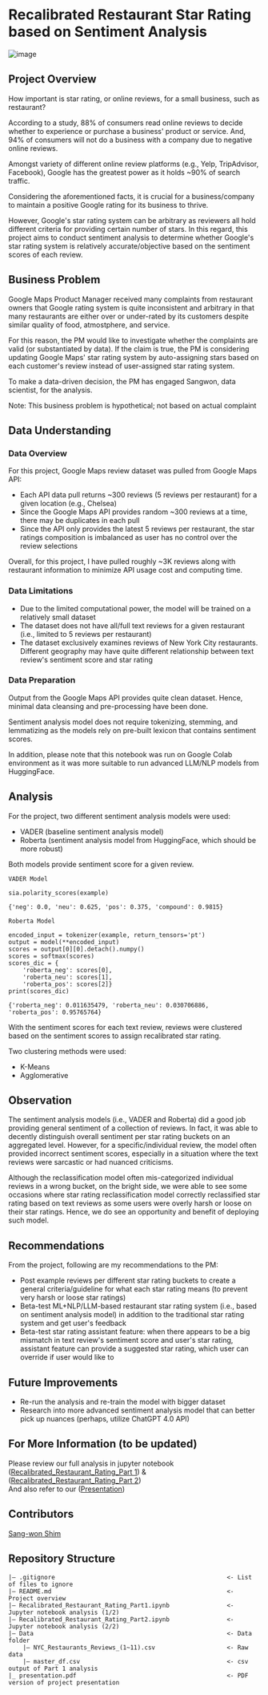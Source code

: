 # Recalibrated Restaurant Star Rating based on Sentiment Analysis
![image](https://static1.squarespace.com/static/5b1590a93c3a53e49c6d280d/t/5fd058bf5efba8153b21ad7f/1607489731350/restaurant-reviews-16x9.jpg?format=1500w)

## Project Overview
How important is star rating, or online reviews, for a small business, such as restaurant?

According to a study, 88% of consumers read online reviews to decide whether to experience or purchase a business' product or service. And, 94% of consumers will not do a business with a company due to negative online reviews.

Amongst variety of different online review platforms (e.g., Yelp, TripAdvisor, Facebook), Google has the greatest power as it holds ~90% of search traffic.

Considering the aforementioned facts, it is crucial for a business/company to maintain a positive Google rating for its business to thrive.

However, Google's star rating system can be arbitrary as reviewers all hold different criteria for providing certain number of stars. In this regard, this project aims to conduct sentiment analysis to determine whether Google's star rating system is relatively accurate/objective based on the sentiment scores of each review.

## Business Problem
Google Maps Product Manager received many complaints from restaurant owners that Google rating system is quite inconsistent and arbitrary in that many restaurants are either over or under-rated by its customers despite similar quality of food, atmostphere, and service.

For this reason, the PM would like to investigate whether the complaints are valid (or substantiated by data). If the claim is true, the PM is considering updating Google Maps' star rating system by auto-assigning stars based on each customer's review instead of user-assigned star rating system.

To make a data-driven decision, the PM has engaged Sangwon, data scientist, for the analysis.

Note: This business problem is hypothetical; not based on actual complaint

## Data Understanding
### Data Overview
For this project, Google Maps review dataset was pulled from Google Maps API:

- Each API data pull returns ~300 reviews (5 reviews per restaurant) for a given location (e.g., Chelsea)
- Since the Google Maps API provides random ~300 reviews at a time, there may be duplicates in each pull
- Since the API only provides the latest 5 reviews per restaurant, the star ratings composition is imbalanced as user has no control over the review selections
  
Overall, for this project, I have pulled roughly ~3K reviews along with restaurant information to minimize API usage cost and computing time.

### Data Limitations
- Due to the limited computational power, the model will be trained on a relatively small dataset
- The dataset does not have all/full text reviews for a given restaurant (i.e., limited to 5 reviews per restaurant)
- The dataset exclusively examines reviews of New York City restaurants. Different geography may have quite different relationship between text review's sentiment score and star rating

### Data Preparation
Output from the Google Maps API provides quite clean dataset. Hence, minimal data cleansing and pre-processing have been done.

Sentiment analysis model does not require tokenizing, stemming, and lemmatizing as the models rely on pre-built lexicon that contains sentiment scores.

In addition, please note that this notebook was run on Google Colab environment as it was more suitable to run advanced LLM/NLP models from HuggingFace.

## Analysis
For the project, two different sentiment analysis models were used:

- VADER (baseline sentiment analysis model)
- Roberta (sentiment analysis model from HuggingFace, which should be more robust)

Both models provide sentiment score for a given review.

```
VADER Model

sia.polarity_scores(example)

{'neg': 0.0, 'neu': 0.625, 'pos': 0.375, 'compound': 0.9815}
```

```
Roberta Model

encoded_input = tokenizer(example, return_tensors='pt')
output = model(**encoded_input)
scores = output[0][0].detach().numpy()
scores = softmax(scores)
scores_dic = {
    'roberta_neg': scores[0],
    'roberta_neu': scores[1],
    'roberta_pos': scores[2]}
print(scores_dic)

{'roberta_neg': 0.011635479, 'roberta_neu': 0.030706886, 'roberta_pos': 0.95765764}
```

With the sentiment scores for each text review, reviews were clustered based on the sentiment scores to assign recalibrated star rating.

Two clustering methods were used:

- K-Means
- Agglomerative

## Observation
The sentiment analysis models (i.e., VADER and Roberta) did a good job providing general sentiment of a collection of reviews. In fact, it was able to decently distinguish overall sentiment per star rating buckets on an aggregated level. However, for a specific/individual review, the model often provided incorrect sentiment scores, especially in a situation where the text reviews were sarcastic or had nuanced criticisms.

Although the reclassification model often mis-categorized individual reviews in a wrong bucket, on the bright side, we were able to see some occasions where star rating reclassification model correctly reclassified star rating based on text reviews as some users were overly harsh or loose on their star ratings. Hence, we do see an opportunity and benefit of deploying such model.

## Recommendations
From the project, following are my recommendations to the PM:

- Post example reviews per different star rating buckets to create a general criteria/guideline for what each star rating means (to prevent very harsh or loose star ratings)
- Beta-test ML+NLP/LLM-based restaurant star rating system (i.e., based on sentiment analysis model) in addition to the traditional star rating system and get user's feedback
- Beta-test star rating assistant feature: when there appears to be a big mismatch in text review's sentiment score and user's star rating, assistant feature can provide a suggested star rating, which user can override if user would like to

## Future Improvements
- Re-run the analysis and re-train the model with bigger dataset
- Research into more advanced sentiment analysis model that can better pick up nuances (perhaps, utilize ChatGPT 4.0 API)

## For More Information (to be updated)
Please review our full analysis in jupyter notebook ([Recalibrated_Restaurant_Rating_Part 1](https://github.com/sangwon224/Recalibrated-Restaurant-Rating-based-on-Sentiment-Analysis/blob/main/Recalibrated_Restaurant_Rating_Part1.ipynb)) & ([Recalibrated_Restaurant_Rating_Part 2](--)) \
And also refer to our ([Presentation](--)) 

## Contributors
[Sang-won Shim](https://github.com/sangwon224)

## Repository Structure
```
|— .gitignore                                                <- List of files to ignore
|— README.md                                                 <- Project overview
|— Recalibrated_Restaurant_Rating_Part1.ipynb                <- Jupyter notebook analysis (1/2)
|— Recalibrated_Restaurant_Rating_Part2.ipynb                <- Jupyter notebook analysis (2/2)
|— Data                                                      <- Data folder
    |— NYC_Restaurants_Reviews_(1~11).csv                    <- Raw data
    |— master_df.csv                                         <- csv output of Part 1 analysis
|_ presentation.pdf                                          <- PDF version of project presentation
```
